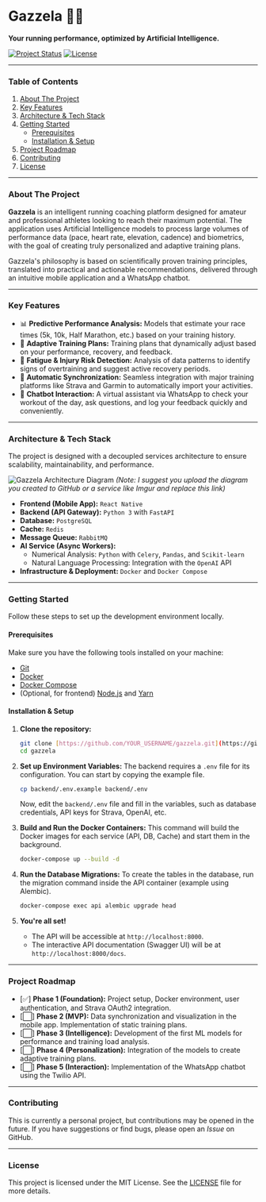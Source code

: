 # Gazzela 🏃💨

**Your running performance, optimized by Artificial Intelligence.**

[![Project Status](https://img.shields.io/badge/status-in%20development-yellowgreen.svg)](https://github.com/pedroseco7/Gazzela)
[![License](https://img.shields.io/badge/license-MIT-blue.svg)](/LICENSE)

---

### Table of Contents

1.  [About The Project](#about-the-project)
2.  [Key Features](#key-features)
3.  [Architecture & Tech Stack](#architecture--tech-stack)
4.  [Getting Started](#getting-started)
    * [Prerequisites](#prerequisites)
    * [Installation & Setup](#installation--setup)
5.  [Project Roadmap](#project-roadmap)
6.  [Contributing](#contributing)
7.  [License](#license)

---

### About The Project

**Gazzela** is an intelligent running coaching platform designed for amateur and professional athletes looking to reach their maximum potential. The application uses Artificial Intelligence models to process large volumes of performance data (pace, heart rate, elevation, cadence) and biometrics, with the goal of creating truly personalized and adaptive training plans.

Gazzela's philosophy is based on scientifically proven training principles, translated into practical and actionable recommendations, delivered through an intuitive mobile application and a WhatsApp chatbot.

---

### Key Features

* 📊 **Predictive Performance Analysis:** Models that estimate your race times (5k, 10k, Half Marathon, etc.) based on your training history.
* 🤖 **Adaptive Training Plans:** Training plans that dynamically adjust based on your performance, recovery, and feedback.
* 🧘 **Fatigue & Injury Risk Detection:** Analysis of data patterns to identify signs of overtraining and suggest active recovery periods.
* 🔗 **Automatic Synchronization:** Seamless integration with major training platforms like Strava and Garmin to automatically import your activities.
* 💬 **Chatbot Interaction:** A virtual assistant via WhatsApp to check your workout of the day, ask questions, and log your feedback quickly and conveniently.

---

### Architecture & Tech Stack

The project is designed with a decoupled services architecture to ensure scalability, maintainability, and performance.

![Gazzela Architecture Diagram](https://i.imgur.com/x06vXFf.png)
*(Note: I suggest you upload the diagram you created to GitHub or a service like Imgur and replace this link)*

* **Frontend (Mobile App):** `React Native`
* **Backend (API Gateway):** `Python 3` with `FastAPI`
* **Database:** `PostgreSQL`
* **Cache:** `Redis`
* **Message Queue:** `RabbitMQ`
* **AI Service (Async Workers):**
    * Numerical Analysis: `Python` with `Celery`, `Pandas`, and `Scikit-learn`
    * Natural Language Processing: Integration with the `OpenAI` API
* **Infrastructure & Deployment:** `Docker` and `Docker Compose`

---

### Getting Started

Follow these steps to set up the development environment locally.

#### Prerequisites

Make sure you have the following tools installed on your machine:
* [Git](https://git-scm.com/)
* [Docker](https://www.docker.com/products/docker-desktop/)
* [Docker Compose](https://docs.docker.com/compose/install/)
* (Optional, for frontend) [Node.js](https://nodejs.org/) and [Yarn](https://yarnpkg.com/)

#### Installation & Setup

1.  **Clone the repository:**
    ```sh
    git clone [https://github.com/YOUR_USERNAME/gazzela.git](https://github.com/YOUR_USERNAME/gazzela.git)
    cd gazzela
    ```

2.  **Set up Environment Variables:**
    The backend requires a `.env` file for its configuration. You can start by copying the example file.
    ```sh
    cp backend/.env.example backend/.env
    ```
    Now, edit the `backend/.env` file and fill in the variables, such as database credentials, API keys for Strava, OpenAI, etc.

3.  **Build and Run the Docker Containers:**
    This command will build the Docker images for each service (API, DB, Cache) and start them in the background.
    ```sh
    docker-compose up --build -d
    ```

4.  **Run the Database Migrations:**
    To create the tables in the database, run the migration command inside the API container (example using Alembic).
    ```sh
    docker-compose exec api alembic upgrade head
    ```

5.  **You're all set!**
    * The API will be accessible at `http://localhost:8000`.
    * The interactive API documentation (Swagger UI) will be at `http://localhost:8000/docs`.

---

### Project Roadmap

* [✅] **Phase 1 (Foundation):** Project setup, Docker environment, user authentication, and Strava OAuth2 integration.
* [⬜] **Phase 2 (MVP):** Data synchronization and visualization in the mobile app. Implementation of static training plans.
* [⬜] **Phase 3 (Intelligence):** Development of the first ML models for performance and training load analysis.
* [⬜] **Phase 4 (Personalization):** Integration of the models to create adaptive training plans.
* [⬜] **Phase 5 (Interaction):** Implementation of the WhatsApp chatbot using the Twilio API.

---

### Contributing

This is currently a personal project, but contributions may be opened in the future. If you have suggestions or find bugs, please open an *Issue* on GitHub.

---

### License

This project is licensed under the MIT License. See the [LICENSE](/LICENSE) file for more details.

